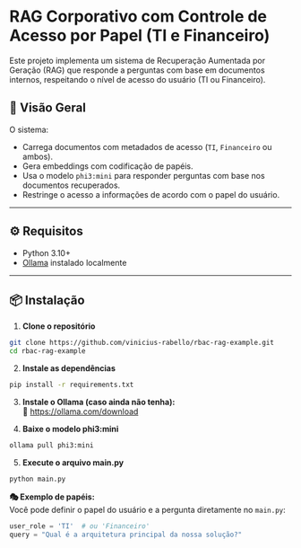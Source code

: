 # RAG Corporativo com Controle de Acesso por Papel (TI e Financeiro)

Este projeto implementa um sistema de Recuperação Aumentada por Geração (RAG) que responde a perguntas com base em documentos internos, respeitando o nível de acesso do usuário (TI ou Financeiro).

## 🧠 Visão Geral

O sistema:
- Carrega documentos com metadados de acesso (`TI`, `Financeiro` ou ambos).
- Gera embeddings com codificação de papéis.
- Usa o modelo `phi3:mini` para responder perguntas com base nos documentos recuperados.
- Restringe o acesso a informações de acordo com o papel do usuário.

---

## ⚙️ Requisitos

- Python 3.10+
- [Ollama](https://ollama.com) instalado localmente

---

## 📦 Instalação

1. **Clone o repositório**

```bash
git clone https://github.com/vinicius-rabello/rbac-rag-example.git
cd rbac-rag-example
```

2. **Instale as dependências**

```bash
pip install -r requirements.txt
```

3. **Instale o Ollama (caso ainda não tenha):**  
🔗 https://ollama.com/download

4. **Baixe o modelo phi3:mini**
```bash
ollama pull phi3:mini
```

5. **Execute o arquivo main.py**
```bash
python main.py
```

**🎭 Exemplo de papéis:**  
Você pode definir o papel do usuário e a pergunta diretamente no `main.py`:

```python
user_role = 'TI'  # ou 'Financeiro'
query = "Qual é a arquitetura principal da nossa solução?"
